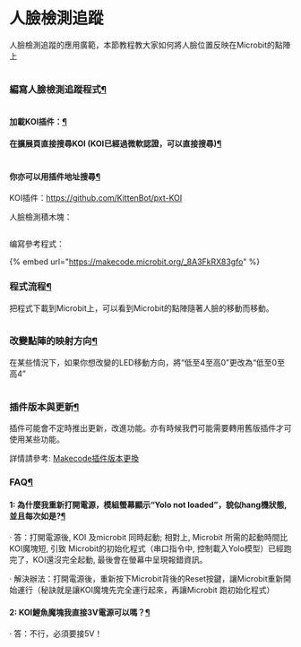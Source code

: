 # 人臉檢測追蹤

人臉檢測追蹤的應用廣範，本節教程教大家如何將人臉位置反映在Microbit的點陣上

<figure><img src="https://kittenbothk.readthedocs.io/en/latest/_images/08.png" alt=""><figcaption></figcaption></figure>

### 編寫人臉檢測追蹤程式[¶](broken-reference)

<figure><img src="https://kittenbothk.readthedocs.io/en/latest/_images/mcbanner.png" alt=""><figcaption></figcaption></figure>

#### 加載KOI插件：[¶](broken-reference)

#### 在擴展頁直接搜尋KOI (KOI已經過微軟認證，可以直接搜尋)[¶](broken-reference)

<figure><img src="https://kittenbothk.readthedocs.io/en/latest/_images/koi_search.png" alt=""><figcaption></figcaption></figure>

#### 你亦可以用插件地址搜尋[¶](broken-reference)

KOI插件：https://github.com/KittenBot/pxt-KOI

人臉檢測積木塊：

<figure><img src="https://kittenbothk.readthedocs.io/en/latest/_images/09.png" alt=""><figcaption></figcaption></figure>

编寫參考程式：

{% embed url="https://makecode.microbit.org/_8A3FkRX83gfo" %}

### 程式流程[¶](broken-reference)

把程式下載到Microbit上，可以看到Microbit的點陣隨著人臉的移動而移動。

<figure><img src="https://kittenbothk.readthedocs.io/en/latest/_images/04-13.png" alt=""><figcaption></figcaption></figure>

### 改變點陣的映射方向[¶](broken-reference)

在某些情況下，如果你想改變的LED移動方向，將“低至4至高0”更改為“低至0至高4”

<figure><img src="https://kittenbothk.readthedocs.io/en/latest/_images/023.png" alt=""><figcaption></figcaption></figure>

### 插件版本與更新[¶](broken-reference)

插件可能會不定時推出更新，改進功能。亦有時候我們可能需要轉用舊版插件才可使用某些功能。

詳情請參考: [Makecode插件版本更換](../../../programmingplatforms/makecode/makecodeextupdate.md)

### FAQ[¶](broken-reference)

#### 1: 為什麼我重新打開電源，模組螢幕顯示“Yolo not loaded”，貌似hang機狀態, 並且每次如是?[¶](broken-reference)

· 答：打開電源後, KOI 及microbit 同時起動; 相對上, Microbit 所需的起動時間比KOI魔塊短, 引致 Microbit的初始化程式（串口指令中, 控制載入Yolo模型）已經跑完了，KOI還沒完全起動, 最後會在螢幕中呈現報錯資訊。

· 解決辦法：打開電源後，重新按下Microbit背後的Reset按鍵，讓Microbit重新開始運行（秘訣就是讓KOI魔塊先完全運行起來，再讓Microbit 跑初始化程式）

#### 2: KOI鯉魚魔塊我直接3V電源可以嗎？[¶](broken-reference)

· 答：不行，必須要接5V！

